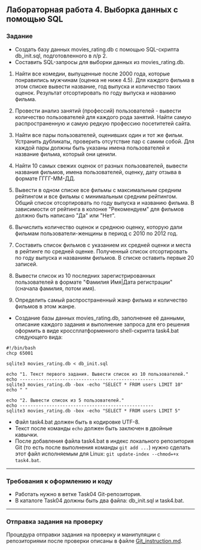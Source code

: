 ## Лабораторная работа 4. Выборка данных с помощью SQL

### Задание
* Создать базу данных movies_rating.db с помощью SQL-скрипта db_init.sql, подготовленного в л/р 2.
* Составить SQL-запросы для выборки данных из movies_rating.db.


1. Найти все комедии, выпущенные после 2000 года, которые понравились мужчинам (оценка не ниже 4.5). Для каждого фильма в этом списке вывести название, год выпуска и количество таких оценок. Результат отсортировать по году выпуска и названию фильма.

2. Провести анализ занятий (профессий) пользователей - вывести количество пользователей для каждого рода занятий. Найти самую распространенную и самую редкую профессию посетитетей сайта.

3. Найти все пары пользователей, оценивших один и тот же фильм. Устранить дубликаты, проверить отсутствие пар с самим собой. Для каждой пары должны быть указаны имена пользователей и название фильма, который они ценили.

4. Найти 10 самых свежих оценок от разных пользователей, вывести названия фильмов, имена пользователей, оценку, дату отзыва в формате ГГГГ-ММ-ДД.

5. Вывести в одном списке все фильмы с максимальным средним рейтингом и все фильмы с минимальным средним рейтингом. Общий список отсортировать по году выпуска и названию фильма. В зависимости от рейтинга в колонке "Рекомендуем" для фильмов должно быть написано "Да" или "Нет".

6. Вычислить количество оценок и среднюю оценку, которую дали фильмам пользователи-женщины в период с 2010 по 2012 год.

7. Составить список фильмов с указанием их средней оценки и места в рейтинге по средней оценке. Полученный список отсортировать по году выпуска и названиям фильмов. В списке оставить первые 20 записей.

8. Вывести список из 10 последних зарегистрированных пользователей в формате "Фамилия Имя|Дата регистрации" (сначала фамилия, потом имя).

9. Определить самый распространенный жанр фильма и количество фильмов в этом жанре.

* Создание базы данных movies_rating.db, заполнение её данными, описание каждого задания и выполнение запроса для его решения оформить в виде кроссплатформенного shell-скрипта task4.bat следующего вида:
```
#!/bin/bash
chcp 65001

sqlite3 movies_rating.db < db_init.sql

echo "1. Текст первого задания. Вывести список из 10 пользователей."
echo --------------------------------------------------
sqlite3 movies_rating.db -box -echo "SELECT * FROM users LIMIT 10"
echo " "

echo "2. Вывести список из 5 пользователей."
echo --------------------------------------------------
sqlite3 movies_rating.db -box -echo "SELECT * FROM users LIMIT 5"
```
* Файл task4.bat должен быть в кодировке UTF-8.
* Текст после команды `echo` должен быть заключен в двойные кавычки.
* После добавления файла task4.bat в индекс локального репозитория Git (то есть после выполнения команды `git add ...`) нужно сделать этот файл исполняемым для Linux: `git update-index --chmod=+x task4.bat`.


* * *
### Требования к оформлению и коду
* Работать нужно в ветке Task04 Git-репозитория.
* В каталоге Task04 должны быть два файла: db_init.sql и task4.bat.

* * *

### Отправка задания на проверку
Процедура отправки задания на проверку и манипуляции с репозиториями после проверки описаны в файле [Git_instruction.md](Git_instruction.md).

